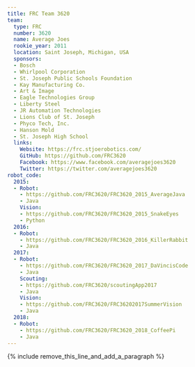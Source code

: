 ```yaml
---
title: FRC Team 3620
team:
  type: FRC
  number: 3620
  name: Average Joes
  rookie_year: 2011
  location: Saint Joseph, Michigan, USA
  sponsors:
  - Bosch
  - Whirlpool Corporation
  - St. Joseph Public Schools Foundation
  - Kay Manufacturing Co.
  - Art & Image
  - Eagle Technologies Group
  - Liberty Steel
  - JR Automation Technologies
  - Lions Club of St. Joseph
  - Phyco Tech, Inc.
  - Hanson Mold
  - St. Joseph High School
  links:
    Website: https://frc.stjoerobotics.com/
    GitHub: https://github.com/FRC3620
    Facebook: https://www.facebook.com/averagejoes3620
    Twitter: https://twitter.com/averagejoes3620
robot_code:
  2015:
  - Robot:
    - https://github.com/FRC3620/FRC3620_2015_AverageJava
    - Java
    Vision:
    - https://github.com/FRC3620/FRC3620_2015_SnakeEyes
    - Python
  2016:
  - Robot:
    - https://github.com/FRC3620/FRC3620_2016_KillerRabbit
    - Java
  2017:
  - Robot:
    - https://github.com/FRC3620/FRC3620_2017_DaVincisCode
    - Java
    Scouting:
    - https://github.com/FRC3620/scoutingApp2017
    - Java
    Vision:
    - https://github.com/FRC3620/FRC36202017SummerVision
    - Java
  2018:
  - Robot:
    - https://github.com/FRC3620/FRC3620_2018_CoffeePi
    - Java
---
```


{% include remove_this_line_and_add_a_paragraph %}